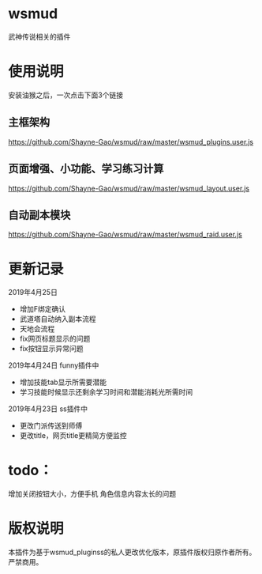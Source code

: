 # wsmud
武神传说相关的插件

# 使用说明
安装油猴之后，一次点击下面3个链接
## 主框架构

https://github.com/Shayne-Gao/wsmud/raw/master/wsmud_plugins.user.js
## 页面增强、小功能、学习练习计算
https://github.com/Shayne-Gao/wsmud/raw/master/wsmud_layout.user.js

## 自动副本模块
https://github.com/Shayne-Gao/wsmud/raw/master/wsmud_raid.user.js



# 更新记录 
2019年4月25日 
- 增加F绑定确认
- 武道塔自动纳入副本流程
- 天地会流程
- fix网页标题显示的问题
- fix按钮显示异常问题

2019年4月24日  funny插件中  
- 增加技能tab显示所需要潜能
- 学习技能时候显示还剩余学习时间和潜能消耗光所需时间

2019年4月23日  ss插件中 
- 更改门派传送到师傅
- 更改title，网页title更精简方便监控



# todo：
增加关闭按钮大小，方便手机
角色信息内容太长的问题


# 版权说明
本插件为基于wsmud_pluginss的私人更改优化版本，原插件版权归原作者所有。严禁商用。
